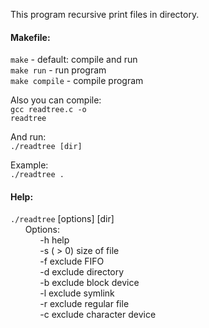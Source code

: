 <p>This program recursive print files in directory.

<h4>Makefile:</h4>
<code>make</code> - default: compile and run<br>
<code>make run</code> - run program<br>
<code>make compile</code> - compile program<br>

Also you can compile:<br>
<code>gcc readtree.c -o readtree</code><br>

And run:<br>
<code>./readtree [dir]</code><br>

Example:<br>
<code>./readtree .</code>
<h4>Help:</h4>
       <code>./readtree</code> [options] [dir]<br>
&nbsp;&nbsp;&nbsp;&nbsp;&nbsp;&nbsp;Options:<br>
&nbsp;&nbsp;&nbsp;&nbsp;&nbsp;&nbsp;&nbsp;&nbsp;&nbsp;&nbsp;&nbsp;&nbsp;-h help<br>
&nbsp;&nbsp;&nbsp;&nbsp;&nbsp;&nbsp;&nbsp;&nbsp;&nbsp;&nbsp;&nbsp;&nbsp;-s <size> ( > 0) size of file<br>
&nbsp;&nbsp;&nbsp;&nbsp;&nbsp;&nbsp;&nbsp;&nbsp;&nbsp;&nbsp;&nbsp;&nbsp;-f exclude FIFO<br>
&nbsp;&nbsp;&nbsp;&nbsp;&nbsp;&nbsp;&nbsp;&nbsp;&nbsp;&nbsp;&nbsp;&nbsp;-d exclude directory<br>
&nbsp;&nbsp;&nbsp;&nbsp;&nbsp;&nbsp;&nbsp;&nbsp;&nbsp;&nbsp;&nbsp;&nbsp;-b exclude block device<br>
&nbsp;&nbsp;&nbsp;&nbsp;&nbsp;&nbsp;&nbsp;&nbsp;&nbsp;&nbsp;&nbsp;&nbsp;-l exclude symlink<br>
&nbsp;&nbsp;&nbsp;&nbsp;&nbsp;&nbsp;&nbsp;&nbsp;&nbsp;&nbsp;&nbsp;&nbsp;-r exclude regular file<br>
&nbsp;&nbsp;&nbsp;&nbsp;&nbsp;&nbsp;&nbsp;&nbsp;&nbsp;&nbsp;&nbsp;&nbsp;-c exclude character device<br>
</p>
